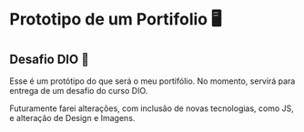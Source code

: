 # Prototipo de um Portifolio 🖥️
## Desafio DIO 🥇
Esse é um protótipo do que será o meu portifólio. No momento, servirá para entrega de um desafio do curso DIO.

Futuramente farei alterações, com inclusão de novas tecnologias, como JS, e alteração de Design e Imagens.
